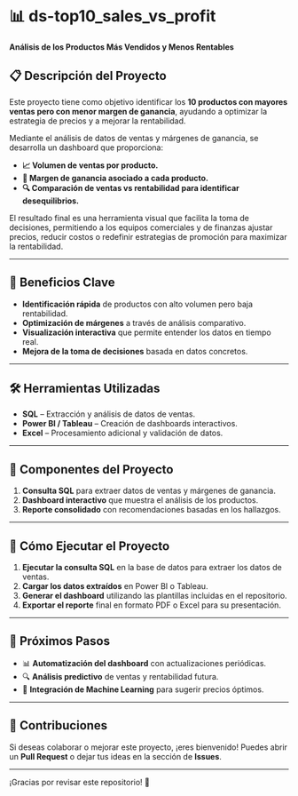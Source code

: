 # 📊 ds-top10_sales_vs_profit  
**Análisis de los Productos Más Vendidos y Menos Rentables**  

## 📋 Descripción del Proyecto  
Este proyecto tiene como objetivo identificar los **10 productos con mayores ventas pero con menor margen de ganancia**, ayudando a optimizar la estrategia de precios y a mejorar la rentabilidad.  

Mediante el análisis de datos de ventas y márgenes de ganancia, se desarrolla un dashboard que proporciona:  
- **📈 Volumen de ventas por producto.**  
- **💸 Margen de ganancia asociado a cada producto.**  
- **🔍 Comparación de ventas vs rentabilidad para identificar desequilibrios.**  

El resultado final es una herramienta visual que facilita la toma de decisiones, permitiendo a los equipos comerciales y de finanzas ajustar precios, reducir costos o redefinir estrategias de promoción para maximizar la rentabilidad.  

---

## 🚀 Beneficios Clave  
- **Identificación rápida** de productos con alto volumen pero baja rentabilidad.  
- **Optimización de márgenes** a través de análisis comparativo.  
- **Visualización interactiva** que permite entender los datos en tiempo real.  
- **Mejora de la toma de decisiones** basada en datos concretos.  

---

## 🛠️ Herramientas Utilizadas  
- **SQL** – Extracción y análisis de datos de ventas.  
- **Power BI / Tableau** – Creación de dashboards interactivos.  
- **Excel** – Procesamiento adicional y validación de datos.  

---

## 📂 Componentes del Proyecto  
1. **Consulta SQL** para extraer datos de ventas y márgenes de ganancia.  
2. **Dashboard interactivo** que muestra el análisis de los productos.  
3. **Reporte consolidado** con recomendaciones basadas en los hallazgos.  

---

## 🔧 Cómo Ejecutar el Proyecto  
1. **Ejecutar la consulta SQL** en la base de datos para extraer los datos de ventas.  
2. **Cargar los datos extraídos** en Power BI o Tableau.  
3. **Generar el dashboard** utilizando las plantillas incluidas en el repositorio.  
4. **Exportar el reporte** final en formato PDF o Excel para su presentación.  

---

## 📅 Próximos Pasos  
- 📊 **Automatización del dashboard** con actualizaciones periódicas.  
- 🔍 **Análisis predictivo** de ventas y rentabilidad futura.  
- 🚀 **Integración de Machine Learning** para sugerir precios óptimos.  

---

## 📝 Contribuciones  
Si deseas colaborar o mejorar este proyecto, ¡eres bienvenido! Puedes abrir un **Pull Request** o dejar tus ideas en la sección de **Issues**.  

---

¡Gracias por revisar este repositorio! 🚀
